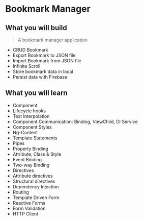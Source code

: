 # Bookmark Manager

## What you will build

> A bookmark manager application

- CRUD Bookmark
- Export Bookmark to JSON file
- Import Bookmark from JSON file
- Infinite Scroll
- Store bookmark data in local
- Persist data with Firebase

## What you will learn

- Component
- Lifecycle hooks
- Text Interpolation
- Component Communication: Binding, ViewChild, DI Service
- Component Styles
- Ng-Content
- Template Statements
- Pipes
- Property Binding
- Attribute, Class & Style
- Event Binding
- Two-way Binding
- Directives
- Attribute directives
- Structural directives
- Dependency Injection
- Routing
- Template Driven Form
- Reactive Forms
- Form Validation
- HTTP Client
